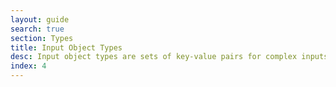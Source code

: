 ```yaml
---
layout: guide
search: true
section: Types
title: Input Object Types
desc: Input object types are sets of key-value pairs for complex inputs
index: 4
---
```

